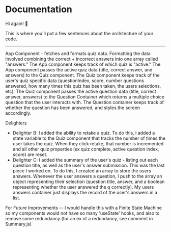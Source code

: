 # Documentation

Hi again! 👋

This is where you'll put a few sentences about the architecture of your code.

---

App Component - fetches and formats quiz data. Formatting the data involved combining the correct + incorrect answers into one array called "answers." The App component keeps track of which quiz is "active."
The App component passes the active quiz data (title, correct answer, and answers) to the Quiz component. The Quiz component keeps track of the user's quiz specific data (questionIndex, score, number questions answered, how many times this quiz has been taken, the users selections, etc). The Quiz component passes the active question data (title, correct answer, answers) to the Question Container which returns a multiple choice question that the user interacts with.
The Question container keeps track of whether the question has been answered, and styles the screen accordingly.

Delighters

- Delighter B: I added the ability to retake a quiz. To do this, I added a state variable to the Quiz component that tracks the number of times the user takes the quiz. When they click retake, that number is incremented and all other quiz properties (ex quiz complete, active question index, score) are reset.
- Delighter C: I added the summary of the user's quiz - listing out each question title, as well as the user's answer submission. This was the last piece I worked on. To do this, I created an array to store the users answers. Whenever the user answers a question, I push to the array an object representing their selection (question title, answer, and a boolean representing whether the user answered the q correctly). My users answers container just displays the record of the user's answers in a list.

For Future Improvements -- I would handle this with a Finite State Machine so my components would not have so many 'useState' hooks, and also to remove some redundancy (for an ex of a redundancy, see comment in Summary.js)
